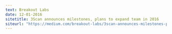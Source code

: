 ```yaml
---
text: Breakout Labs
date: 12-01-2016
sitetitle: 3Scan announces milestones, plans to expand team in 2016
siteurl: "https://medium.com/breakout-labs/3scan-announces-milestones-plans-to-expand-team-in-2016-818511e4712d"
---
```

